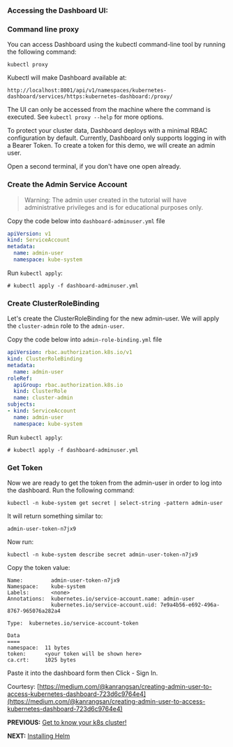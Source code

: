 ### Accessing the Dashboard UI:

### Command line proxy
You can access Dashboard using the kubectl command-line tool by running the following command:
```
kubectl proxy
```
Kubectl will make Dashboard available at:
```
http://localhost:8001/api/v1/namespaces/kubernetes-dashboard/services/https:kubernetes-dashboard:/proxy/
```

The UI can only be accessed from the machine where the command is executed. See `kubectl proxy --help` for more options.

To protect your cluster data, Dashboard deploys with a minimal RBAC configuration by default. Currently, Dashboard only supports logging in with a Bearer Token. To create a token for this demo, we will create an admin user.

Open a second terminal, if you don't have one open already.

### Create the Admin Service Account

>Warning: The admin user created in the tutorial will have administrative privileges and is for educational purposes only.

Copy the code below into `dashboard-adminuser.yml` file

```yaml
apiVersion: v1
kind: ServiceAccount
metadata:
  name: admin-user
  namespace: kube-system
```

Run `kubectl apply`:

```
# kubectl apply -f dashboard-adminuser.yml
```

### Create ClusterRoleBinding
Let's create the ClusterRoleBinding for the new admin-user. We will apply the `cluster-admin` role to the `admin-user`.

Copy the code below into `admin-role-binding.yml` file

```yaml
apiVersion: rbac.authorization.k8s.io/v1
kind: ClusterRoleBinding
metadata:
  name: admin-user
roleRef:
  apiGroup: rbac.authorization.k8s.io
  kind: ClusterRole
  name: cluster-admin
subjects:
- kind: ServiceAccount
  name: admin-user
  namespace: kube-system
```  

Run `kubectl apply`:

```
# kubectl apply -f dashboard-adminuser.yml
```

### Get Token

Now we are ready to get the token from the admin-user in order to log into the dashboard. Run the following command:

```
kubectl -n kube-system get secret | select-string -pattern admin-user
```

It will return something similar to:

```
admin-user-token-n7jx9
```

Now run:

```
kubectl -n kube-system describe secret admin-user-token-n7jx9
```

Copy the token value:

```
Name:         admin-user-token-n7jx9
Namespace:    kube-system
Labels:       <none>
Annotations:  kubernetes.io/service-account.name: admin-user
              kubernetes.io/service-account.uid: 7e9a4b56-e692-496a-8767-965076a282a4

Type:  kubernetes.io/service-account-token

Data
====
namespace:  11 bytes
token:      <your token will be shown here>
ca.crt:     1025 bytes
```

Paste it into the dashboard form then Click - Sign In.

Courtesy: [https://medium.com/@kanrangsan/creating-admin-user-to-access-kubernetes-dashboard-723d6c9764e4](https://medium.com/@kanrangsan/creating-admin-user-to-access-kubernetes-dashboard-723d6c9764e4)


**PREVIOUS:** [Get to know your k8s cluster!](get_to_know_cluster.md)

**NEXT:** [Installing Helm](install_helm.md)
